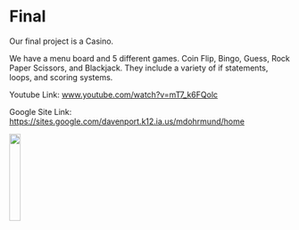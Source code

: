 # Final

Our final project is a Casino.

We have a menu board and 5 different games. Coin Flip, Bingo, Guess, Rock Paper Scissors, and Blackjack. They include a variety of if statements, loops, and scoring systems.

Youtube Link: www.youtube.com/watch?v=mT7_k6FQolc

Google Site Link: https://sites.google.com/davenport.k12.ia.us/mdohrmund/home

<img src="FlowChart.jpg" height="20%" width="20%">
